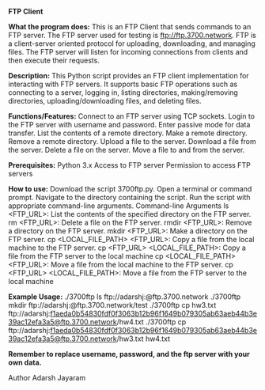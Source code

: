 **FTP Client**

**What the program does:**
This is an FTP Client that sends commands to an FTP server. The FTP server used for testing is ftp://ftp.3700.network. FTP is a client-server oriented protocol for uploading, downloading, and managing files. The FTP server will listen for incoming connections from clients and then execute their requests. 

**Description:**
This Python script provides an FTP client implementation for interacting with FTP servers. It supports basic FTP operations such as connecting to a server, logging in, listing directories, making/removing directories, uploading/downloading files, and deleting files.

**Functions/Features:**
Connect to an FTP server using TCP sockets.
Login to the FTP server with username and password.
Enter passive mode for data transfer.
List the contents of a remote directory.
Make a remote directory.
Remove a remote directory.
Upload a file to the server.
Download a file from the server.
Delete a file on the server.
Move a file to and from the server.

**Prerequisites:**
Python 3.x
Access to FTP server
Permission to access FTP servers

**How to use:**
Download the script 3700ftp.py.
Open a terminal or command prompt.
Navigate to the directory containing the script.
Run the script with appropriate command-line arguments.
Command-line Arguments
ls <FTP_URL>: List the contents of the specified directory on the FTP server.
rm <FTP_URL>: Delete a file on the FTP server.
rmdir <FTP_URL>: Remove a directory on the FTP server.
mkdir <FTP_URL>: Make a directory on the FTP server.
cp <LOCAL_FILE_PATH> <FTP_URL>: Copy a file from the local machine to the FTP server.
cp <FTP_URL> <LOCAL_FILE_PATH>: Copy a file from the FTP server to the local machine
cp <LOCAL_FILE_PATH> <FTP_URL>: Move a file from the local machine to the FTP server.
cp <FTP_URL> <LOCAL_FILE_PATH>: Move a file from the FTP server to the local machine

**Example Usage:**
./3700ftp ls ftp://adarshj:<password>@ftp.3700.network
./3700ftp mkdir ftp://adarshj:<password>@ftp.3700.network/test
./3700ftp cp hw3.txt ftp://adarshj:f1aeda0b54830fdf0f3063b12b96f1649b079305ab63aeb44b3e39ac12efa3a5@ftp.3700.network/hw4.txt 
./3700ftp cp ftp://adarshj:f1aeda0b54830fdf0f3063b12b96f1649b079305ab63aeb44b3e39ac12efa3a5@ftp.3700.network/hw3.txt hw4.txt

**Remember to replace username, password, and the ftp server with your own data.**

Author
Adarsh Jayaram
